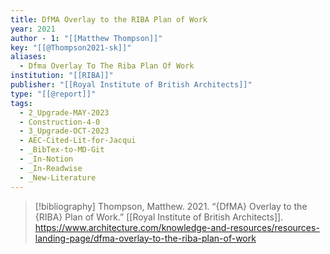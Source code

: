 ```yaml
---
title: DfMA Overlay to the RIBA Plan of Work
year: 2021
author - 1: "[[Matthew Thompson]]"
key: "[[@Thompson2021-sk]]"
aliases:
  - Dfma Overlay To The Riba Plan Of Work
institution: "[[RIBA]]"
publisher: "[[Royal Institute of British Architects]]"
type: "[[@report]]"
tags:
  - 2_Upgrade-MAY-2023
  - Construction-4-0
  - 3_Upgrade-OCT-2023
  - AEC-Cited-Lit-for-Jacqui
  - _BibTex-to-MD-Git
  - _In-Notion
  - _In-Readwise
  - _New-Literature
---
```


> [!bibliography]
> Thompson, Matthew. 2021. “{DfMA} Overlay to the {RIBA} Plan of Work.” [[Royal Institute of British Architects]]. https://www.architecture.com/knowledge-and-resources/resources-landing-page/dfma-overlay-to-the-riba-plan-of-work